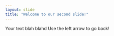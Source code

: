 ```yaml
---
layout: slide
title: "Welcome to our second slide!"
---
```

Your text blah blahd
Use the left arrow to go back!
